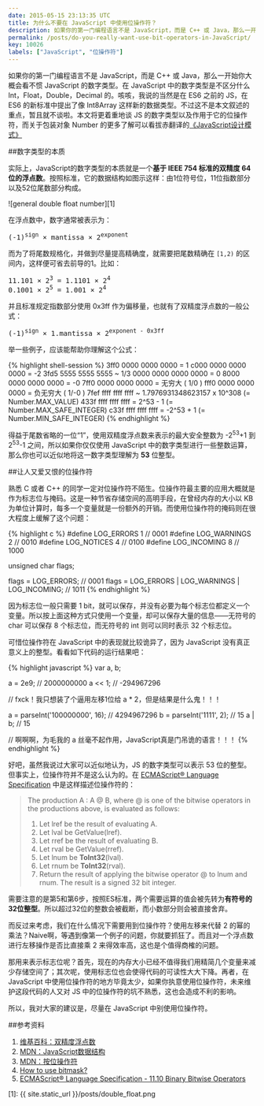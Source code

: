```yaml
---
date: 2015-05-15 23:13:35 UTC
title: 为什么不要在 JavaScript 中使用位操作符？
description: 如果你的第一门编程语言不是 JavaScript，而是 C++ 或 Java，那么一开始你大概会看不惯 JavaScript 的数字类型。在 JavaScript 中的数字类型是不区分什么 Int，Float，Double，Decimal 的。咳咳，我说的当然是在 ES6 之前的 JS，在 ES6 的新标准中提出了像 Int8Array 这样新的数据类型。不过这不是本文叙述的重点，暂且就不谈啦。本文将更着重地谈 JS 的数字类型以及作用于它的位操作符...
permalink: /posts/do-you-really-want-use-bit-operators-in-JavaScript/
key: 10026
labels: ["JavaScript", "位操作符"]
---
```


如果你的第一门编程语言不是 JavaScript，而是 C++ 或 Java，那么一开始你大概会看不惯 JavaScript 的数字类型。在 JavaScript 中的数字类型是不区分什么 Int，Float，Double，Decimal 的。咳咳，我说的当然是在 ES6 之前的 JS，在 ES6 的新标准中提出了像 Int8Array 这样新的数据类型。不过这不是本文叙述的重点，暂且就不谈啦。本文将更着重地谈 JS 的数字类型以及作用于它的位操作符，而关于包装对象 Number 的更多了解可以看拔赤翻译的[《JavaScript设计模式》](https://github.com/lxj/javascript.patterns/blob/master/chapter3.markdown#%E5%8E%9F%E5%A7%8B%E5%80%BC%E7%9A%84%E5%8C%85%E8%A3%85%E5%AF%B9%E8%B1%A1)

##数字类型的本质

实际上，JavaScript的数字类型的本质就是一个**基于 IEEE 754 标准的双精度 64 位的浮点数**。按照标准，它的数据结构如图示这样：由1位符号位，11位指数部分以及52位尾数部分构成。

![general double float number][1]

在浮点数中，数字通常被表示为：

<pre class="formula">
(-1)<sup>sign</sup> × mantissa × 2<sup>exponent</sup>
</pre>

而为了将尾数规格化，并做到尽量提高精确度，就需要把尾数精确在 `[1,2)` 的区间内，这样便可省去前导的1。比如：

<pre class="formula">
11.101 × 2<sup>3</sup> = 1.1101 × 2<sup>4</sup>
0.1001 × 2<sup>5</sup> = 1.001 × 2<sup>4</sup>
</pre>

并且标准规定指数部分使用 0x3ff 作为偏移量，也就有了双精度浮点数的一般公式：

<pre class="formula">
(-1)<sup>sign</sup> × 1.mantissa × 2<sup>exponent - 0x3ff</sup>
</pre>

举一些例子，应该能帮助你理解这个公式：

{% highlight shell-session %}
3ff0 0000 0000 0000  =  1
c000 0000 0000 0000  =  -2
3fd5 5555 5555 5555  ~  1/3
0000 0000 0000 0000  =  0
8000 0000 0000 0000  =  -0
7ff0 0000 0000 0000  =  无穷大 ( 1/0 )
fff0 0000 0000 0000  =  负无穷大 ( 1/-0 )
7fef ffff ffff ffff  ~  1.7976931348623157 x 10^308 (= Number.MAX_VALUE)
433f ffff ffff ffff  =  2^53 - 1 (= Number.MAX_SAFE_INTEGER)
c33f ffff ffff ffff  =  -2^53 + 1 (= Number.MIN_SAFE_INTEGER)
{% endhighlight %}

得益于尾数省略的一位“1”，使用双精度浮点数来表示的最大安全整数为 -2<sup>53</sup>+1 到 2<sup>53</sup>-1 之间，所以如果你仅仅使用 JavaScript 中的数字类型进行一些整数运算，那么你也可以近似地将这一数字类型理解为 **53** 位整型。

##让人又爱又恨的位操作符

熟悉 C 或者 C++ 的同学一定对位操作符不陌生。位操作符最主要的应用大概就是作为标志位与掩码。这是一种节省存储空间的高明手段，在曾经内存的大小以 KB 为单位计算时，每多一个变量就是一份额外的开销。而使用位操作符的掩码则在很大程度上缓解了这个问题：

{% highlight c %}
#define LOG_ERRORS            1  // 0001
#define LOG_WARNINGS          2  // 0010
#define LOG_NOTICES           4  // 0100
#define LOG_INCOMING          8  // 1000

unsigned char flags;

flags = LOG_ERRORS;                                 // 0001
flags = LOG_ERRORS | LOG_WARNINGS | LOG_INCOMING;   // 1011
{% endhighlight %}

因为标志位一般只需要 1 bit，就可以保存，并没有必要为每个标志位都定义一个变量。所以按上面这种方式只使用一个变量，却可以保存大量的信息——无符号的 char 可以保存 8 个标志位，而无符号的 int 则可以同时表示 32 个标志位。

可惜位操作符在 JavaScript 中的表现就比较诡异了，因为 JavaScript 没有真正意义上的整型。看看如下代码的运行结果吧：

{% highlight javascript %}
var a, b;

a = 2e9;   // 2000000000
a << 1;    // -294967296

// fxck！我只想装了个逼用左移1位给 a * 2，但是结果是什么鬼！！！

a = parseInt('100000000', 16); // 4294967296
b = parseInt('1111', 2);       // 15
a | b;                         // 15

// 啊啊啊，为毛我的 a 丝毫不起作用，JavaScript真是门吊诡的语言！！！
{% endhighlight %}

好吧，虽然我说过大家可以近似地认为，JS 的数字类型可以表示 53 位的整型。但事实上，位操作符并不是这么认为的。在 [ECMAScript® Language Specification](http://www.ecma-international.org/ecma-262/5.1/#sec-11.10) 中是这样描述位操作符的：

>The production A : A @ B, where @ is one of the bitwise operators in the productions above, is evaluated as follows:
>
>1. Let lref be the result of evaluating A.
>2. Let lval be GetValue(lref).
>3. Let rref be the result of evaluating B.
>4. Let rval be GetValue(rref).
>5. Let lnum be **ToInt32**(lval).
>6. Let rnum be **ToInt32**(rval).
>7. Return the result of applying the bitwise operator @ to lnum and rnum. The result is a signed 32 bit integer.

需要注意的是第5和第6步，按照ES标准，两个需要运算的值会被先转为**有符号的32位整型**。所以超过32位的整数会被截断，而小数部分则会被直接舍弃。

而反过来考虑，我们在什么情况下需要用到位操作符？使用左移来代替 2 的幂的乘法？Naive啊，等遇到像第一个例子的问题，你就要抓狂了。而且对一个浮点数进行左移操作是否比直接乘 2 来得效率高，这也是个值得商榷的问题。

那用来表示标志位呢？首先，现在的内存大小已经不值得我们用精简几个变量来减少存储空间了；其次呢，使用标志位也会使得代码的可读性大大下降。再者，在 JavaScript 中使用位操作符的地方毕竟太少，如果你执意使用位操作符，未来维护这段代码的人又对 JS 中的位操作符的坑不熟悉，这也会造成不利的影响。

所以，我对大家的建议是，尽量在 JavaScript 中别使用位操作符。

##参考资料

1. [维基百科：双精度浮点数](http://zh.wikipedia.org/wiki/%E9%9B%99%E7%B2%BE%E5%BA%A6%E6%B5%AE%E9%BB%9E%E6%95%B8)
2. [MDN：JavaScript数据结构](https://developer.mozilla.org/zh-CN/docs/Web/JavaScript/Data_structures)
3. [MDN：按位操作符](https://developer.mozilla.org/zh-CN/docs/Web/JavaScript/Reference/Operators/Bitwise_Operators)
4. [How to use bitmask?](http://stackoverflow.com/questions/18591924/how-to-use-bitmask)
5. [ECMAScript® Language Specification - 11.10 Binary Bitwise Operators](http://www.ecma-international.org/ecma-262/5.1/#sec-11.10)

[1]: {{ site.static_url }}/posts/double_float.png
